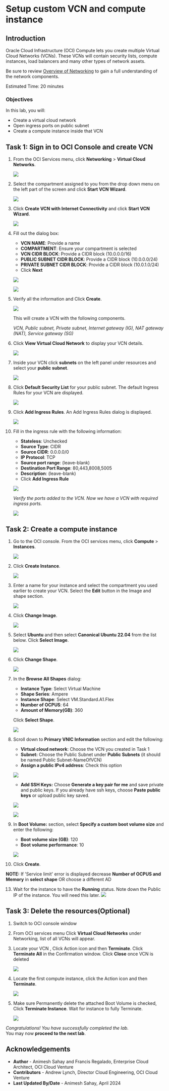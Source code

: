# Setup custom VCN and compute instance

## Introduction

Oracle Cloud Infrastructure (OCI) Compute lets you create multiple Virtual Cloud Networks (VCNs). These VCNs will contain security lists, compute instances, load balancers and many other types of network assets.

Be sure to review [Overview of Networking](https://docs.cloud.oracle.com/iaas/Content/Network/Concepts/overview.htm) to gain a full understanding of the network components.

Estimated Time: 20 minutes

### Objectives
In this lab, you will:
- Create a virtual cloud network 
- Open ingress ports on public subnet
- Create a compute instance inside that VCN

## Task 1: Sign in to OCI Console and create VCN

1. From the OCI Services menu, click **Networking** > **Virtual Cloud Networks**. 

    ![](images/vcn.png " ")

2. Select the compartment assigned to you from the drop down menu on the left part of the screen and click **Start VCN Wizard**.

    ![](images/start_vcn_wizard.png " ")

3. Click **Create VCN with Internet Connectivity** and click **Start VCN Wizard**.

    ![](images/click_start_vcn_wizard.png " ")

4. Fill out the dialog box:

      - **VCN NAME**: Provide a name
      - **COMPARTMENT**: Ensure your compartment is selected
      - **VCN CIDR BLOCK**: Provide a CIDR block (10.0.0.0/16)
      - **PUBLIC SUBNET CIDR BLOCK**: Provide a CIDR block (10.0.0.0/24)
      - **PRIVATE SUBNET CIDR BLOCK**: Provide a CIDR block (10.0.1.0/24)
      - Click **Next**

    ![](images/custom_image_006.png " ")
    
    ![](images/custom_image_0016.png " ")

5. Verify all the information and  Click **Create**.

    ![](images/create_vcn.png " ")

    This will create a VCN with the following components.

    *VCN, Public subnet, Private subnet, Internet gateway (IG), NAT gateway (NAT), Service gateway (SG)*

6. Click **View Virtual Cloud Network** to display your VCN details.

    ![](images/view_vcn.png " ")

7. Inside your VCN click **subnets** on the left panel under resources and select your **public subnet**.

    ![](images/custom_image_0017.png " ")

8. Click **Default Security List** for your public subnet. The default Ingress Rules for your VCN are displayed.

    ![](images/custom_image_0018.png " ")

9. Click **Add Ingress Rules**. An Add Ingress Rules dialog is displayed.

    ![](images/custom_image_0019.png " ")

10. Fill in the ingress rule with the following information:
        
    - **Stateless**: Unchecked
    - **Source Type**: CIDR
    - **Source CIDR**: 0.0.0.0/0
    - **IP Protocol**: TCP
    - **Source port range**: (leave-blank)
    - **Destination Port Range**: 80,443,8008,5005
    - **Description**: (leave-blank)
    - Click **Add Ingress Rule**

    ![](images/custom_image_0020.png " ")

    *Verify the ports added to the VCN. Now we have a VCN with required ingress ports.*  

    ![](images/ingress_ports.png " ")

## Task 2: Create a compute instance

1. Go to the OCI console. From the OCI services menu, click **Compute** > **Instances**.

    ![](images/compute.png " ")

2. Click **Create Instance**. 

    ![](images/create_instance.png " ")

3. Enter a name for your instance and select the compartment you used earlier to create your VCN. Select the **Edit** button in the Image and shape section.

    ![](images/create_instance1.png " ")  

4. Click **Change Image**.

    ![](images/create_instance2.png " ")

5. Select **Ubuntu** and then select **Canonical Ubuntu 22.04** from the list below. Click **Select Image**.

    ![](images/create_instance2_1.png " ")       

6. Click **Change Shape**.

    ![](images/create_instance2_2.png " ")

7. In the **Browse All Shapes** dialog:

      - **Instance Type**: Select Virtual Machine
      - **Shape Series**: Ampere
      - **Instance Shape**: Select VM.Standard.A1.Flex
      - **Number of OCPUS**: 64
      - **Amount of Memory(GB)**: 360

      Click **Select Shape**.

      ![](images/create-compute-2.png)

10. Scroll down to **Primary VNIC Information** section and edit the following:

      - **Virtual cloud network**: Choose the VCN you created in Task 1
      - **Subnet:** Choose the Public Subnet under **Public Subnets** (it should be named Public Subnet-NameOfVCN)
      - **Assign a public IPv4 address**: Check this option

      ![](images/create-compute-3.png) 

      - **Add SSH Keys:** Choose **Generate a key pair for me** and save private and public keys. If you already have ssh keys, choose **Paste public keys** or upload public key saved.
      
      ![](images/ssh_key_1.png)
      
      ![](images/ssh_key_2.png)   

11. In **Boot Volume:** section, select **Specify a custom boot volume size** and enter the following:
    - **Boot volume size (GB)**: 120
    - **Boot volume performance**: 10

    ![](images/boot_volume_custom.png)
        
12. Click **Create**.

   **NOTE:** If 'Service limit' error is displayed decrease **Number of OCPUS and Memory** in **select shape** OR choose a different AD

13.  Wait for the instance to have the **Running** status. Note down the Public IP of the instance. You will need this later.
    ![](images/public_ip.png)

## Task 3: Delete the resources(Optional)

1. Switch to  OCI console window

2. From OCI services menu Click **Virtual Cloud Networks** under Networking, list of all VCNs will
appear.

3. Locate your VCN , Click Action icon and then **Terminate**. Click **Terminate All** in the Confirmation window. Click **Close** once VCN is deleted

    ![](images/delete_vcn.png " ")

4. Locate the first compute instance, click the Action icon and then **Terminate**.

     ![](images/custom_image_00013.png " ")

5. Make sure Permanently delete the attached Boot Volume is checked, Click **Terminate Instance**. Wait for instance to fully Terminate.

     ![](images/custom_image_00014.png " ")

*Congratulations! You have successfully completed the lab.*<br/>
You may now **proceed to the next lab**.

## Acknowledgements
* **Author** - Animesh Sahay and Francis Regalado, Enterprise Cloud Architect, OCI Cloud Venture
* **Contributors** -  Andrew Lynch, Director Cloud Engineering, OCI Cloud Venture
* **Last Updated By/Date** - Animesh Sahay, April 2024
